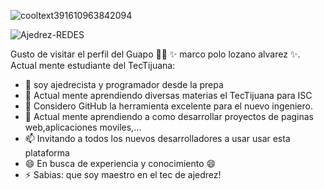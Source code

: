 ![cooltext391610963842094](https://user-images.githubusercontent.com/50537557/130899830-b0754fd5-5b04-4603-b57b-67751acee200.png)

![Ajedrez-REDES](https://user-images.githubusercontent.com/50537557/130899860-89c267b0-6b1f-445c-8298-61a5575146ff.jpg)

Gusto de visitar el perfil del Guapo 👨‍🏫 ✨ marco polo lozano alvarez ✨.
Actual mente estudiante del TecTijuana:

- 🔭 soy ajedrecista y programador desde la prepa
- 📲 Actual mente aprendiendo diversas materias el TecTijuana para ISC
- 🤔 Considero GitHub la herramienta excelente para el nuevo ingeniero.
- 💬 Actual mente aprendiendo a como desarrollar proyectos de paginas web,aplicaciones moviles,...
- 📫 Invitando a todos los nuevos desarrolladores a usar usar esta plataforma
- 😄 En busca de experiencia y conocimiento 😄
- ⚡ Sabias: que soy maestro en el tec de ajedrez!

